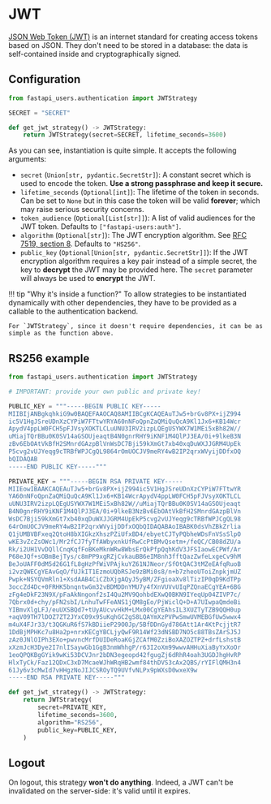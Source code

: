 # JWT

[JSON Web Token (JWT)](https://jwt.io/introduction) is an internet standard for creating access tokens based on JSON. They don't need to be stored in a database: the data is self-contained inside and cryptographically signed.

## Configuration

```py
from fastapi_users.authentication import JWTStrategy

SECRET = "SECRET"

def get_jwt_strategy() -> JWTStrategy:
    return JWTStrategy(secret=SECRET, lifetime_seconds=3600)
```

As you can see, instantiation is quite simple. It accepts the following arguments:

- `secret` (`Union[str, pydantic.SecretStr]`): A constant secret which is used to encode the token. **Use a strong passphrase and keep it secure.**
- `lifetime_seconds` (`Optional[int]`): The lifetime of the token in seconds. Can be set to `None` but in this case the token will be valid **forever**; which may raise serious security concerns.
- `token_audience` (`Optional[List[str]]`): A list of valid audiences for the JWT token. Defaults to `["fastapi-users:auth"]`.
- `algorithm` (`Optional[str]`): The JWT encryption algorithm. See [RFC 7519, section 8](https://datatracker.ietf.org/doc/html/rfc7519#section-8). Defaults to `"HS256"`.
- `public_key` (`Optional[Union[str, pydantic.SecretStr]]`): If the JWT encryption algorithm requires a key pair instead of a simple secret, the key to **decrypt** the JWT may be provided here. The `secret` parameter will always be used to **encrypt** the JWT.

!!! tip "Why it's inside a function?"
    To allow strategies to be instantiated dynamically with other dependencies, they have to be provided as a callable to the authentication backend.

    For `JWTStrategy`, since it doesn't require dependencies, it can be as simple as the function above.

## RS256 example

```py
from fastapi_users.authentication import JWTStrategy

# IMPORTANT: provide your own public and private key!

PUBLIC_KEY = """-----BEGIN PUBLIC KEY-----
MIIBIjANBgkqhkiG9w0BAQEFAAOCAQ8AMIIBCgKCAQEAuTJw5+brGv8PX+ijZ994
ic5V1HgJSreUDnXzCYPiW7FTtwYRYA60nNFoQpnZaQMiQuQcA9Kl1Jx6+KB14Wcr
ApydV4ppLW0FCH5pFJVsyXOKTLCLuUNU3IRV2izpLQEgUSYWX7W1MEi5xBh82W//
uMiajTQrBBu0K0SV14aGSOUjeaqtB4N0gnrRHY9iKNF1M4QlPJ3EA/0i+9lkeB3N
zBv6EbOAtVkBfH2SMnrdGAzpBlVnWsDC7Bji59kXmGt7xb40xqDuWXJJGRM4UpEk
P5cvg2vUJYeqg9cTRBfWPJCgQL9864rOmUOCJV9meRY4wB2IP2qrxWVyijDDfxOQ
bQIDAQAB
-----END PUBLIC KEY-----"""

PRIVATE_KEY = """-----BEGIN RSA PRIVATE KEY-----
MIIEowIBAAKCAQEAuTJw5+brGv8PX+ijZ994ic5V1HgJSreUDnXzCYPiW7FTtwYR
YA60nNFoQpnZaQMiQuQcA9Kl1Jx6+KB14WcrApydV4ppLW0FCH5pFJVsyXOKTLCL
uUNU3IRV2izpLQEgUSYWX7W1MEi5xBh82W//uMiajTQrBBu0K0SV14aGSOUjeaqt
B4N0gnrRHY9iKNF1M4QlPJ3EA/0i+9lkeB3NzBv6EbOAtVkBfH2SMnrdGAzpBlVn
WsDC7Bji59kXmGt7xb40xqDuWXJJGRM4UpEkP5cvg2vUJYeqg9cTRBfWPJCgQL98
64rOmUOCJV9meRY4wB2IP2qrxWVyijDDfxOQbQIDAQABAoIBABK0dsVhZBkZrlia
Q1jUMBVBFxeq2QtoH8bXIGkzXhszPZiUfxBD4/ebyetCJTyPQbheWDsFnVSsSlpO
wKE3vZcZsOWc1/Mr2fCJ7fyTfAWbyxnkUfRwCcPtBMvQsetm+/feQC/CB08dZU/a
Rk/i2UH1VvDQllCnqKqfFoBKeMknWRw8WbsErQkPfpQqhKdV3JFSIaowECPWf/Ar
P68eJQf+sOBmBejTys/c8mPP9xgRZjCvkauBB6eIM8nh3fftQazZwfeLxgeCv9hM
BeJoUAFF0dM5d26G1fL8gHzPfWiVPAjkuYZ61NJNeor/SfOtQAC3tMZeEAfqRuoB
i2vzQWECgYEAvGqO/fUJkIT1EzmoUQbRSJe9zBMi0s8/n+b7zheoUToiZnpkjmUZ
Pwpk+NSYQVmRln1+XsdAAB4CiCZbXjgAQyJ5yBM/ZFgioaXv8lTizIP0qD9KdTPp
3occZd4Dc+0FRHK5bnqntwGm32vBDMDDnYMU7y4fXnVUVvUIqPZQnaECgYEA+6BG
zFg4eDkF23N9X/pFaAkNngonf2sI4Qu2MV9QohbdEXwQ0BKN9IYeqUp04ZIVP7c/
7Qbrx0d+chy/pFN2sbI/LnhuTwFFeANS1jQM8gEo/PjWiclQ+D+A7UIwpaQmdeBi
YIBmvXlgLFJ/euUXSBQd7+tUyAUcvvHkM+LMx00CgYEAhsIL3XUZTyTZB9QQH0up
+aqV09TH7lDOZ7ZT2JYxC09x9SuKqhGC2gS8LQAYmXzPVPwSmwUVMEBGfUw5wwx4
m4uX4FJr33/t3QGKuR6fS7kBDiieP29O0Jp/5BfDDnGyd786Att1Ar4KtPcjjtR7
1DdBjMPHKc7u8Ha2p+nrxKECgYBCLjyQwF9R14Wf23dNSBD7NO5c88TBsZArSJ5J
zAz0JNlOIPh3EXo+pwvncMrfDUIDeRoaKGjZCAfM0ZziBoXAZOZTPZ+drfLshstB
xXzmJcH3Dye2I7nlISaywGb1GgB3nmWhhgP/r63I2oXm99wwvAHHuXiaByYxXoOr
1eoQPQKBgGYik9wKi53DCVJnr2bDN3egeopd42fgugZj6dRhR4oah3UGDJhgHvRP
HlxTyCk/Faz12QDxC3xD7McaeWJhWRqHB2wmf84thDVS3cAx2QBS/rYIFlQMH3n4
61Jy6v3cMwId7vHHgzNoJIJCSROyTQ9UVfvNLPx9pWXsD0wxeX9w
-----END RSA PRIVATE KEY-----"""

def get_jwt_strategy() -> JWTStrategy:
    return JWTStrategy(
        secret=PRIVATE_KEY, 
        lifetime_seconds=3600,
        algorithm="RS256",
        public_key=PUBLIC_KEY,
    )
```

## Logout

On logout, this strategy **won't do anything**. Indeed, a JWT can't be invalidated on the server-side: it's valid until it expires.
